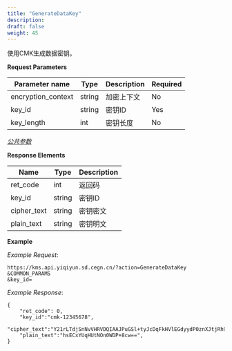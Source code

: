 ```yaml
---
title: "GenerateDataKey"
description: 
draft: false
weight: 45
---
```


使用CMK生成数据密钥。

**Request Parameters**

| Parameter name | Type | Description | Required |
| --- | --- | --- | --- |
| encryption_context | string | 加密上下文  | No       |
| key_id             | string | 密钥ID      | Yes      |
| key_length         | int    | 密钥长度    | No       |

[_公共参数_](../../../parameters/)

**Response Elements**

| Name | Type | Description |
| --- | --- | --- |
| ret_code    | int    | 返回码      |
| key_id      | string | 密钥ID      |
| cipher_text | string | 密钥密文    |
| plain_text  | string | 密钥明文    |

**Example**

_Example Request_:

```
https://kms.api.yiqiyun.sd.cegn.cn/?action=GenerateDataKey
&COMMON_PARAMS
&key_id=
```

_Example Response_:

```
{
	"ret_code": 0,
	"key_id":"cmk-12345678",
	"cipher_text":"Y21rLTdjSnNvVHRVDQIAAJPuGSl+tyJcDqFkHVlEGdyydP0znXJtjRh9OFKOt4d9njg0IwWHl6hm44KI9d",
	"plain_text":"hsECxYUqHUtNOn0WDP+8cw==",
}
```
